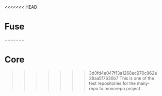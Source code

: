 <<<<<<< HEAD
# Fuse
=======
# Core
>>>>>>> 3d0fd4e047f13a1268ec970c962e28aa5f7630b7
This is one of the test repositories for the many-repo to monorepo project